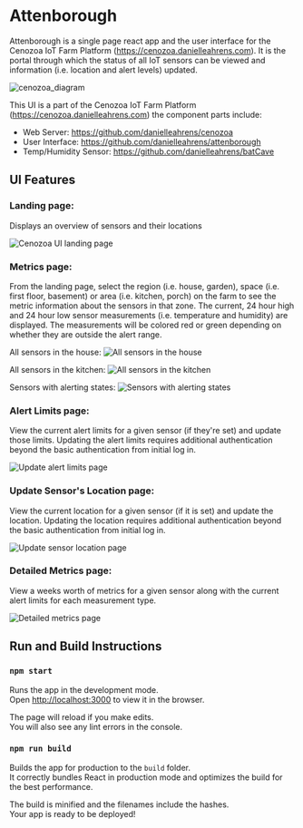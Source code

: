 # Attenborough

Attenborough is a single page react app and the user interface for the Cenozoa IoT Farm Platform (https://cenozoa.danielleahrens.com). It is the portal through which the status of all IoT sensors can be viewed and information (i.e. location and alert levels) updated. 

![cenozoa_diagram](https://user-images.githubusercontent.com/31782840/108779365-bf1c8a80-7534-11eb-91d8-64da8f6bad4e.png)

This UI is a part of the Cenozoa IoT Farm Platform (https://cenozoa.danielleahrens.com) the component parts include:
- Web Server: https://github.com/danielleahrens/cenozoa
- User Interface: https://github.com/danielleahrens/attenborough
- Temp/Humidity Sensor: https://github.com/danielleahrens/batCave

## UI Features

### Landing page: 
Displays an overview of sensors and their locations

![Cenozoa UI landing page](https://user-images.githubusercontent.com/31782840/108781724-56371180-7538-11eb-88b8-305663567955.png)

### Metrics page: 
From the landing page, select the region (i.e. house, garden), space (i.e. first floor, basement) or area (i.e. kitchen, porch) on the farm to see the metric information about the sensors in that zone. The current, 24 hour high and 24 hour low sensor measurements (i.e. temperature and humidity) are displayed. The measurements will be colored red or green depending on whether they are outside the alert range. 

All sensors in the house:
![All sensors in the house](https://user-images.githubusercontent.com/31782840/108781727-56cfa800-7538-11eb-9d97-2d1a6817c25b.png)

All sensors in the kitchen:
![All sensors in the kitchen](https://user-images.githubusercontent.com/31782840/108781728-56cfa800-7538-11eb-8cc2-1b8ca63c5849.png)

Sensors with alerting states:
![Sensors with alerting states](https://user-images.githubusercontent.com/31782840/108781733-57683e80-7538-11eb-8593-1636ab02c429.png)

### Alert Limits page:
View the current alert limits for a given sensor (if they're set) and update those limits. Updating the alert limits requires additional authentication beyond the basic authentication from initial log in.

![Update alert limits page](https://user-images.githubusercontent.com/31782840/108781729-57683e80-7538-11eb-82c8-75d628124d09.png)

### Update Sensor's Location page:
View the current location for a given sensor (if it is set) and update the location. Updating the location requires additional authentication beyond the basic authentication from initial log in.

![Update sensor location page](https://user-images.githubusercontent.com/31782840/108782340-63a0cb80-7539-11eb-9b8f-82876e0f60fd.png)

### Detailed Metrics page:
View a weeks worth of metrics for a given sensor along with the current alert limits for each measurement type.

![Detailed metrics page](https://user-images.githubusercontent.com/31782840/108781965-bded5c80-7538-11eb-8cf6-f63465a3867a.png)

## Run and Build Instructions

### `npm start`

Runs the app in the development mode.\
Open [http://localhost:3000](http://localhost:3000) to view it in the browser.

The page will reload if you make edits.\
You will also see any lint errors in the console.

### `npm run build`

Builds the app for production to the `build` folder.\
It correctly bundles React in production mode and optimizes the build for the best performance.

The build is minified and the filenames include the hashes.\
Your app is ready to be deployed!

